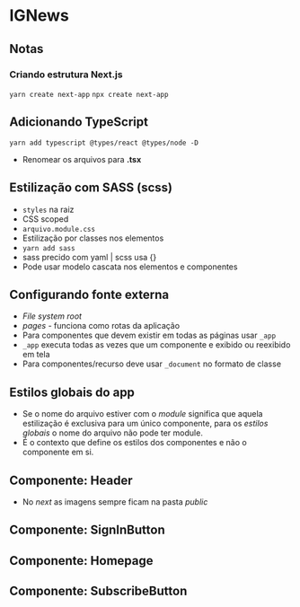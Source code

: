 # IGNews

## Notas

### Criando estrutura Next.js
`yarn create next-app`
`npx create next-app`

## Adicionando TypeScript
`yarn add typescript @types/react @types/node -D`

* Renomear os arquivos para **.tsx**

## Estilização com SASS (scss)

* `styles` na raiz
* CSS scoped
* `arquivo.module.css`
* Estilização por classes nos elementos
* `yarn add sass`
* sass precido com yaml | scss usa {}
* Pode usar modelo cascata nos elementos e componentes

## Configurando fonte externa

* *File system root*
* *pages* - funciona como rotas da aplicação
* Para componentes que devem existir em todas as páginas usar `_app`
* `_app` executa todas as vezes que um componente e exibido ou reexibido em tela
* Para componentes/recurso deve usar `_document` no formato de classe

## Estilos globais do app

* Se o nome do arquivo estiver com o *module* significa que aquela estilização é exclusiva para um único componente, para os *estilos globais* o nome do arquivo não pode ter module.
* É o contexto que define os estilos dos componentes e não o componente em si.

## Componente: Header

* No *next* as imagens sempre ficam na pasta *public*

## Componente: SignInButton

## Componente: Homepage

## Componente: SubscribeButton


